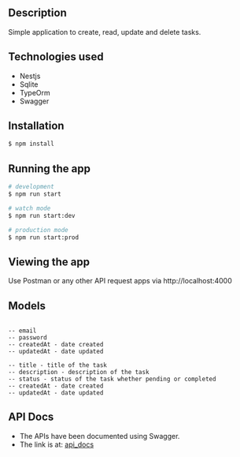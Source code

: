 ## Description

Simple application to create, read, update and delete tasks. 
 
## Technologies used
- Nestjs
- Sqlite
- TypeOrm
- Swagger

## Installation

```bash
$ npm install
```

## Running the app

```bash
# development
$ npm run start

# watch mode
$ npm run start:dev

# production mode
$ npm run start:prod
```

## Viewing the app
Use Postman or any other API request apps via http://localhost:4000

## Models

``` User

-- email
-- password
-- createdAt - date created
-- updatedAt - date updated

```



```Task
-- title - title of the task
-- description - description of the task
-- status - status of the task whether pending or completed
-- createdAt - date created
-- updatedAt - date updated

```

## API Docs
- The APIs have been documented using Swagger. 
- The link is at: [api_docs](http://localhost:4000/docs)
